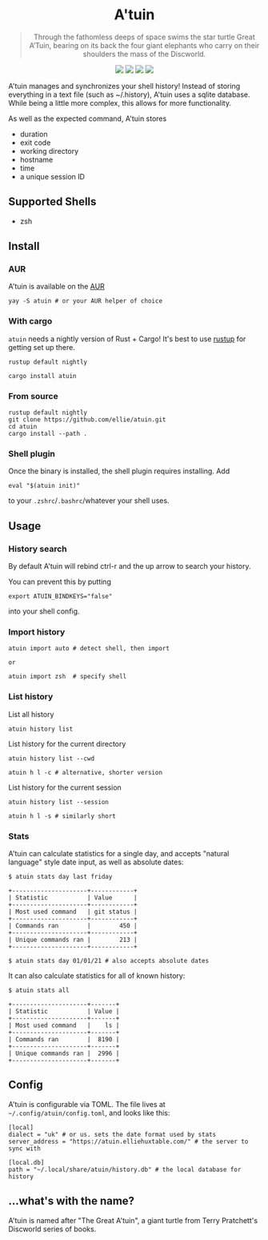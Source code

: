 <h1 align="center">
  A'tuin
</h1>
<blockquote align="center">
  Through the fathomless deeps of space swims the star turtle Great A’Tuin, bearing on its back the four giant elephants who carry on their shoulders the mass of the Discworld.
 </blockquote>

<p align="center">
  <a href="https://github.com/ellie/atuin/actions?query=workflow%3ARust"><img src="https://img.shields.io/github/workflow/status/ellie/atuin/Rust?style=flat-square" /></a>
  <a href="https://crates.io/crates/atuin"><img src="https://img.shields.io/crates/v/atuin.svg?style=flat-square" /></a>
  <a href="https://crates.io/crates/atuin"><img src="https://img.shields.io/crates/d/atuin.svg?style=flat-square" /></a>
  <a href="https://github.com/ellie/atuin/blob/main/LICENSE"><img src="https://img.shields.io/crates/l/atuin.svg?style=flat-square" /></a>
</p>
 
A'tuin manages and synchronizes your shell history! Instead of storing
everything in a text file (such as ~/.history), A'tuin uses a sqlite database.
While being a little more complex, this allows for more functionality.

As well as the expected command, A'tuin stores

- duration
- exit code
- working directory
- hostname
- time
- a unique session ID

## Supported Shells

- zsh

## Install

### AUR

A'tuin is available on the [AUR](https://aur.archlinux.org/packages/atuin/)

```
yay -S atuin # or your AUR helper of choice
```

### With cargo

`atuin` needs a nightly version of Rust + Cargo! It's best to use
[rustup](https://rustup.rs/) for getting set up there.

```
rustup default nightly

cargo install atuin
```

### From source

```
rustup default nightly
git clone https://github.com/ellie/atuin.git
cd atuin
cargo install --path .
```

### Shell plugin

Once the binary is installed, the shell plugin requires installing. Add

```
eval "$(atuin init)"
```

to your `.zshrc`/`.bashrc`/whatever your shell uses.

## Usage

### History search

By default A'tuin will rebind ctrl-r and the up arrow to search your history.

You can prevent this by putting

```
export ATUIN_BINDKEYS="false"
```

into your shell config.

### Import history

```
atuin import auto # detect shell, then import

or

atuin import zsh  # specify shell
```

### List history

List all history

```
atuin history list
```

List history for the current directory

```
atuin history list --cwd

atuin h l -c # alternative, shorter version
```

List history for the current session

```
atuin history list --session

atuin h l -s # similarly short
```

### Stats

A'tuin can calculate statistics for a single day, and accepts "natural language" style date input, as well as absolute dates:

```
$ atuin stats day last friday

+---------------------+------------+
| Statistic           | Value      |
+---------------------+------------+
| Most used command   | git status |
+---------------------+------------+
| Commands ran        |        450 |
+---------------------+------------+
| Unique commands ran |        213 |
+---------------------+------------+

$ atuin stats day 01/01/21 # also accepts absolute dates
```

It can also calculate statistics for all of known history:

```
$ atuin stats all

+---------------------+-------+
| Statistic           | Value |
+---------------------+-------+
| Most used command   |    ls |
+---------------------+-------+
| Commands ran        |  8190 |
+---------------------+-------+
| Unique commands ran |  2996 |
+---------------------+-------+
```

## Config

A'tuin is configurable via TOML. The file lives at ` ~/.config/atuin/config.toml`,
and looks like this:

```
[local]
dialect = "uk" # or us. sets the date format used by stats
server_address = "https://atuin.elliehuxtable.com/" # the server to sync with

[local.db]
path = "~/.local/share/atuin/history.db" # the local database for history
```

## ...what's with the name?

A'tuin is named after "The Great A'tuin", a giant turtle from Terry Pratchett's
Discworld series of books.
